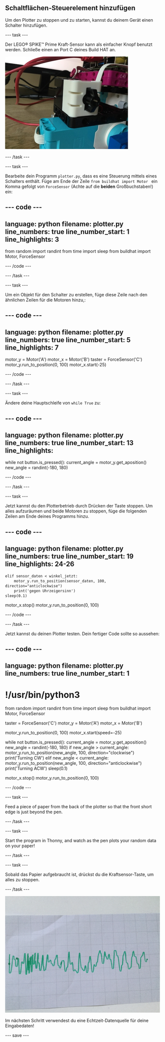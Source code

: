 ## Schaltflächen-Steuerelement hinzufügen

Um den Plotter zu stoppen und zu starten, kannst du deinem Gerät einen Schalter hinzufügen.

--- task ---

Der LEGO® SPIKE™ Prime Kraft-Sensor kann als einfacher Knopf benutzt werden. Schließe einen an Port C deines Build HAT an.

![Eine Nahaufnahme eines Teils des LEGO® Plotters, an dem der Kraftsensor hinzugefügt wurde.](images/force.jpg)

--- /task ---

--- task ---

Bearbeite dein Programm `plotter.py`, dass es eine Steuerung mittels eines Schalters enthält. Füge am Ende der Zeile `from buildhat import Motor ` ein Komma gefolgt von `ForceSensor` (Achte auf die **beiden** Großbuchstaben!) ein:

--- code ---
---
language: python filename: plotter.py line_numbers: true line_number_start: 1
line_highlights: 3
---

from random import randint from time import sleep from buildhat import Motor, ForceSensor

--- /code ---

--- /task ---

--- task ---

Um ein Objekt für den Schalter zu erstellen, füge diese Zeile nach den ähnlichen Zeilen für die Motoren hinzu,:

--- code ---
---
language: python filename: plotter.py line_numbers: true line_number_start: 5
line_highlights: 7
---

motor_y = Motor('A') motor_x = Motor('B') taster = ForceSensor('C') motor_y.run_to_position(0, 100) motor_x.start(-25)

--- /code ---

--- /task ---

--- task ---

Ändere deine Hauptschleife von `while True` zu:

--- code ---
---
language: python filename: plotter.py line_numbers: true line_number_start: 13
line_highlights:
---

while not button.is_pressed(): current_angle = motor_y.get_aposition() new_angle = randint(-180, 180)

--- /code ---

--- /task ---

--- task ---

Jetzt kannst du den Plotterbetrieb durch Drücken der Taste stoppen. Um alles aufzuräumen und beide Motoren zu stoppen, füge die folgenden Zeilen am Ende deines Programms hinzu.

--- code ---
---
language: python filename: plotter.py line_numbers: true line_number_start: 19
line_highlights: 24-26
---

    elif sensor_daten < winkel_jetzt:
        motor_y.run_to_position(sensor_daten, 100, direction="anticlockwise")
        print('gegen Uhrzeigersinn')
    sleep(0.1)

motor_x.stop() motor_y.run_to_position(0, 100)

--- /code ---

--- /task ---

Jetzt kannst du deinen Plotter testen. Dein fertiger Code sollte so aussehen:

--- code ---
---
language: python filename: plotter.py line_numbers: true
line_number_start: 1
---

# !/usr/bin/python3
from random import randint from time import sleep from buildhat import Motor, ForceSensor

taster = ForceSensor('C') motor_y = Motor('A') motor_x = Motor('B')

motor_y.run_to_position(0, 100) motor_x.start(speed=-25)

while not button.is_pressed(): current_angle = motor_y.get_aposition() new_angle = randint(-180, 180) if new_angle > current_angle: motor_y.run_to_position(new_angle, 100, direction="clockwise") print('Turning CW') elif new_angle < current_angle: motor_y.run_to_position(new_angle, 100, direction="anticlockwise") print('Turning ACW') sleep(0.1)

motor_x.stop() motor_y.run_to_position(0, 100)

--- /code ---

--- task ---

Feed a piece of paper from the back of the plotter so that the front short edge is just beyond the pen.

--- /task ---

--- task ---

Start the program in Thonny, and watch as the pen plots your random data on your paper!

--- /task ---

--- task ---

Sobald das Papier aufgebraucht ist, drückst du die Kraftsensor-Taste, um alles zu stoppen.

--- /task ---

![Ein Foto von einem Blatt Papier, auf das der Plotter eine grüne Spur gezeichnet hat.](images/paper.JPG)

Im nächsten Schritt verwendest du eine Echtzeit-Datenquelle für deine Eingabedaten!

--- save ---
